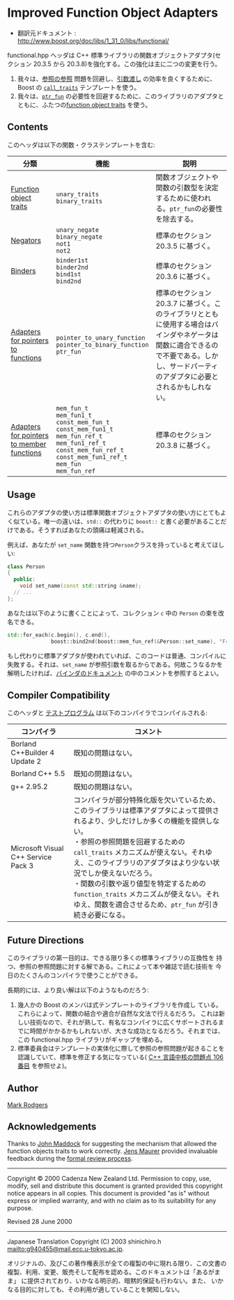 # Improved Function Object Adapters

- 翻訳元ドキュメント : <http://www.boost.org/doc/libs/1_31_0/libs/functional/>

functional.hpp ヘッダは C++ 標準ライブラリの関数オブジェクトアダプタ(セクション 20.3.5 から 20.3.8)を強化する。この強化は主に二つの変更を行う。

1. 我々は、[参照の参照](functional/binders.md#refref) 問題を回避し、[引数渡し](functional/mem_fun.md#args) の効率を良くするために、Boost の [`call_traits`](utility/call_traits.md.nolink) テンプレートを使う。
2. 我々は、[`ptr_fun`](functional/ptr_fun.md) の必要性を回避するために、このライブラリのアダプタとともに、ふたつの[function object traits](functional/function_traits.md) を使う。


## Contents
このヘッダは以下の関数・クラステンプレートを含む:

| 分類 | 機能 | 説明 |
|------|------|------|
| [Function object traits](functional/function_traits.md) | `unary_traits`<br/> `binary_traits` | 関数オブジェクトや関数の引数型を決定するために使われる。`ptr_fun`の必要性を除去する。 |
| [Negators](functional/negators.md) | `unary_negate`<br/> `binary_negate`<br/> `not1`<br/> `not2` | 標準のセクション 20.3.5 に基づく。 |
| [Binders](functional/binders.md) | `binder1st`<br/> `binder2nd`<br/> `bind1st`<br/> `bind2nd` | 標準のセクション 20.3.6 に基づく。 |
| [Adapters for pointers to functions](functional/ptr_fun.md) | `pointer_to_unary_function`<br/> `pointer_to_binary_function`<br/> `ptr_fun` | 標準のセクション 20.3.7 に基づく。このライブラリとともに使用する場合はバインダやネゲータは関数に適合できるので不要である。しかし、サードパーティのアダプタに必要とされるかもしれない。 |
| [Adapters for pointers to member functions](functional/mem_fun.md) | `mem_fun_t`<br/> `mem_fun1_t`<br/> `const_mem_fun_t`<br/> `const_mem_fun1_t`<br/> `mem_fun_ref_t`<br/> `mem_fun1_ref_t`<br/> `const_mem_fun_ref_t`<br/> `const_mem_fun1_ref_t`<br/> `mem_fun`<br/> `mem_fun_ref` | 標準のセクション 20.3.8 に基づく。 |


## Usage
これらのアダプタの使い方は標準関数オブジェクトアダプタの使い方にとてもよく似ている。唯一の違いは、`std::` の代わりに `boost::` と書く必要があることだけである。そうすればあなたの頭痛は軽減される。

例えば、あなたが `set_name` 関数を持つ`Person`クラスを持っていると考えてほしい:

```cpp
class Person
{
  public:
    void set_name(const std::string &name);
  // ...
};
```

あなたは以下のように書くことによって、コレクション `c` 中の `Person` の束を改名できる。

```cpp
std::for_each(c.begin(), c.end(), 
              boost::bind2nd(boost::mem_fun_ref(&Person::set_name), "Fred"));
```

もし代わりに標準アダプタが使われていれば、このコードは普通、コンパイルに失敗する。それは、`set_name` が参照引数を取るからである。何故こうなるかを解明したければ、[バインダのドキュメント](functional/binders.md#refref) の中のコメントを参照するとよい。


## Compiler Compatibility
このヘッダと [テストプログラム](functional/function_test.cpp.md) は以下のコンパイラでコンパイルされる:

| コンパイラ | コメント | 
|------------|----------|
| Borland C++Builder 4 Update 2 | 既知の問題はない。 |
| Borland C++ 5.5               | 既知の問題はない。 |
| g++ 2.95.2                    | 既知の問題はない。 |
| Microsoft Visual C++ Service Pack 3 | コンパイラが部分特殊化版を欠いているため、このライブラリは標準アダプタによって提供されるより、少しだけしか多くの機能を提供しない。<br/> ・参照の参照問題を回避するための `call_traits` メカニズムが使えない。それゆえ、このライブラリのアダプタはより少ない状況でしか使えないだろう。<br/> ・関数の引数や返り値型を特定するための `function_traits` メカニズムが使えない。それゆえ、関数を適合させるため、`ptr_fun` が引き続き必要になる。 |


## Future Directions
このライブラリの第一目的は、できる限り多くの標準ライブラリの互換性を 持つ、参照の参照問題に対する解である。これによって本や雑誌で読む技術を 今日のたくさんのコンパイラで使うことができる。

長期的には、より良い解は以下のようなものだろう:

1. 幾人かの Boost のメンバは式テンプレートのライブラリを作成し ている。これらによって、関数の結合や適合が自然な文法で行えるだろう。 これは新しい技術なので、それが熟して、有名なコンパイラに広くサポートされるまでに時間がかかるかもしれないが、大きな成功となるだろう。それまでは、この functional.hpp ライブラリがギャップを埋める。
2. 標準委員会はテンプレートの実体化に際して参照の参照問題が起きることを認識していて、標準を修正する気になっている( [C++ 言語中核の問題点 106 番目](http://www.open-std.org/jtc1/sc22/wg21/docs/cwg_defects.html#106) を参照せよ)。


## Author
[Mark Rodgers](http://www.boost.org/doc/libs/1_31_0/people/mark_rodgers.htm)


## Acknowledgements
Thanks to [John Maddock](http://www.boost.org/doc/libs/1_31_0/people/john_maddock.htm) for suggesting the mechanism that allowed the function objects traits to work correctly. [Jens Maurer](http://www.boost.org/doc/libs/1_31_0/people/jens_maurer.htm) provided invaluable feedback during the [formal review process](http://www.boost.org/doc/libs/1_31_0/more/formal_review_process.htm).

***
Copyright © 2000 Cadenza New Zealand Ltd. Permission to copy, use, modify, sell and distribute this document is granted provided this copyright notice appears in all copies. This document is provided "as is" without express or implied warranty, and with no claim as to its suitability for any purpose.

Revised 28 June 2000


***
Japanese Translation Copyright (C) 2003 shinichiro.h <mailto:g940455@mail.ecc.u-tokyo.ac.jp>.

オリジナルの、及びこの著作権表示が全ての複製の中に現れる限り、この文書の 複製、利用、変更、販売そして配布を認める。このドキュメントは「あるがまま」 に提供されており、いかなる明示的、暗黙的保証も行わない。また、 いかなる目的に対しても、その利用が適していることを関知しない。

